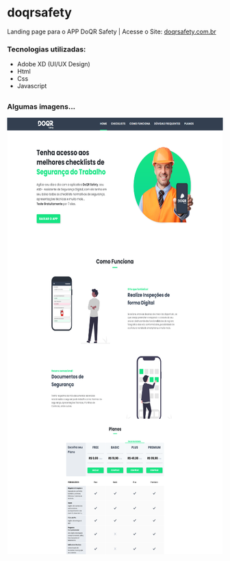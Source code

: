 # doqrsafety
Landing page para o APP DoQR Safety | Acesse o Site: [doqrsafety.com.br](https://doqrsafety.com.br/)

### Tecnologias utilizadas:
- Adobe XD (UI/UX Design)
- Html
- Css
- Javascript

##

### Algumas imagens...

<img align="center" alt="Home" width="660" height="292" src="./assets/readme/home.png">
<img align="center" alt="como funciona" width="660" height="412" src="./assets/readme/como funciona2.png">
<img align="center" alt="Planos" width="660" height="317" src="./assets/readme/planos.png">

